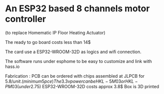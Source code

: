 # An ESP32 based 8 channels motor controller 
(to replace Homematic IP Floor Heating Actuator)


The ready to go board costs less than 14$

The card use a ESP32-WROOM-32D as logics and wifi connection. 

The software runs under esphome to be easy to customize and link with hass.io 

Fabrication : 
PCB can be ordered with chips assembled at JLPCB for 5.8$/unit. (minimum 5 pce)
The 3.3v power can be HKL-5M03 or HKL-PM03 (under 2.75$)
ESP32-WROOM-32D costs approx 3.8$
Box is 3D printed

